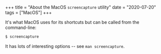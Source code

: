 +++
title = "About the MacOS `screencapture` utility"
date = "2020-07-20"
tags = ["MacOS"]
+++

It's what MacOS uses for its shortcuts but can be called from the command-line:

```bash
$ screencapture
```

It has lots of interesting options -- see `man screencapture`.
